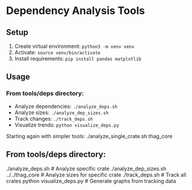 # Dependency Analysis Tools

## Setup

1. Create virtual environment: `python3 -m venv venv`
2. Activate: `source venv/bin/activate`
3. Install requirements: `pip install pandas matplotlib`

## Usage
### From tools/deps directory:

- Analyze dependencies: `./analyze_deps.sh`
- Analyze sizes: `./analyze_dep_sizes.sh`
- Track changes: `./track_deps.sh`
- Visualize trends: `python visualize_deps.py`

Starting again with simpler tools:
./analyze_single_crate.sh thag_core

## From tools/deps directory:

./analyze_deps.sh  # Analyze specific crate
./analyze_dep_sizes.sh ../../thag_core       # Analyze sizes for specific crate
./track_deps.sh                           # Track all crates
python visualize_deps.py                  # Generate graphs from tracking data
